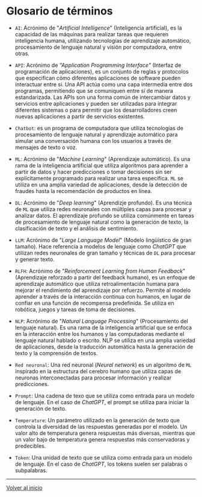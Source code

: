 # Glosario de términos

- `AI`: Acrónimo de "_Artificial Intelligence_" (Inteligencia artificial), es la capacidad de las máquinas para realizar tareas que requieren inteligencia humana, utilizando tecnologías de aprendizaje automático, procesamiento de lenguaje natural y visión por computadora, entre otras.

- `API`: Acrónimo de _"Application Programming Interface"_ (Interfaz de programación de aplicaciones), es un conjunto de reglas y protocolos que especifican cómo diferentes aplicaciones de software pueden interactuar entre sí. Una API actúa como una capa intermedia entre dos programas, permitiendo que se comuniquen entre sí de manera estandarizada. Las APIs son una forma común de intercambiar datos y servicios entre aplicaciones y pueden ser utilizadas para integrar diferentes sistemas o para permitir que los desarrolladores creen nuevas aplicaciones a partir de servicios existentes.

- `Chatbot`: es un programa de computadora que utiliza tecnologías de procesamiento de lenguaje natural y aprendizaje automático para simular una conversación humana con los usuarios a través de mensajes de texto o voz.

- `ML`: Acrónimo de "_Machine Learning_" (Aprendizaje automático). Es una rama de la inteligencia artificial que utiliza algoritmos para aprender a partir de datos y hacer predicciones o tomar decisiones sin ser explícitamente programado para realizar una tarea específica. `ML` se utiliza en una amplia variedad de aplicaciones, desde la detección de fraudes hasta la recomendación de productos en línea.

- `DL`: Acrónimo de "_Deep learning_" (Aprendizje profundo). Es una técnica de `ML` que utiliza redes neuronales con múltiples capas para procesar y analizar datos. El aprendizaje profundo se utiliza comúnmente en tareas de procesamiento de lenguaje natural como la generación de texto, la clasificación de texto y el análisis de sentimiento.

- `LLM`: Acrónimo de "_Large Language Model_" (Modelo lingüístico de gran tamaño). Hace referencia a modelos de lenguaje como _ChatGPT_ que utilizan redes neuronales de gran tamaño y técnicas de `DL` para procesar y generar texto.

- `RLFH`: Acrónimo de "_Reinforcement Learning from Human Feedback_" (Aprendizaje reforzado a partir del feedback humano), es un enfoque de aprendizaje automático que utiliza retroalimentación humana para mejorar el rendimiento del aprendizaje por refuerzo. Permite al modelo aprender a través de la interacción continua con humanos, en lugar de confiar en una función de recompensa predefinida. Se utiliza en robótica, juegos y tareas de toma de decisiones. 

- `NLP`: Acrónimo de "_Natural Language Processing_" (Procesamiento del lenguaje natural). Es una rama de la inteligencia artificial que se enfoca en la interacción entre los humanos y las computadoras mediante el lenguaje natural hablado o escrito. NLP se utiliza en una amplia variedad de aplicaciones, desde la traducción automática hasta la generación de texto y la comprensión de textos.

- `Red neuronal`: Una red neuronal (_Neural network_) es un algoritmo de `ML` inspirado en la estructura del cerebro humano que utiliza capas de neuronas interconectadas para procesar información y realizar predicciones.

- `Prompt`: Una cadena de texo que se utiliza como entrada para un modelo de lenguaje. En el caso de _ChatGPT_, el prompt se utiliza para iniciar la generación de texto.

- `Temperature`: Un parámetro utilizado en la generación de texto que controla la diversidad de las respuestas generadas por el modelo. Un valor alto de temperatura genera respuestas más diversas, mientras que un valor bajo de temperatura genera respuestas más conservadoras y predecibles.

- `Token`: Una unidad de texto que se utiliza como entrada para un modelo de lenguaje. En el caso de _ChatGPT_, los tokens suelen ser palabras o subpalabras.

---
[Volver al inicio](README.md)
